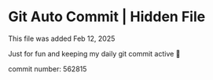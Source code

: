 # Git Auto Commit | Hidden File

This file was added Feb 12, 2025

Just for fun and keeping my daily git commit active 🤪

commit number: 562815
